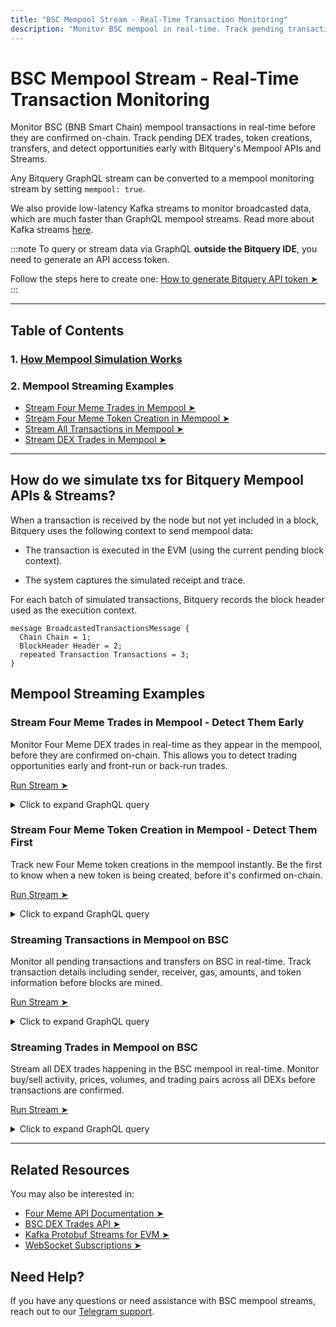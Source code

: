 ```yaml
---
title: "BSC Mempool Stream - Real-Time Transaction Monitoring"
description: "Monitor BSC mempool in real-time. Track pending transactions, DEX trades, token creations, and more with ultra-low latency using Bitquery Mempool APIs and Kafka Streams."
---
```


# BSC Mempool Stream - Real-Time Transaction Monitoring

Monitor BSC (BNB Smart Chain) mempool transactions in real-time before they are confirmed on-chain. Track pending DEX trades, token creations, transfers, and detect opportunities early with Bitquery's Mempool APIs and Streams.

Any Bitquery GraphQL stream can be converted to a mempool monitoring stream by setting `mempool: true`.

We also provide low-latency Kafka streams to monitor broadcasted data, which are much faster than GraphQL mempool streams.
Read more about Kafka streams [here](https://docs.bitquery.io/docs/streams/protobuf/chains/EVM-protobuf/).

:::note
To query or stream data via GraphQL **outside the Bitquery IDE**, you need to generate an API access token.

Follow the steps here to create one: [How to generate Bitquery API token ➤](https://docs.bitquery.io/docs/authorisation/how-to-generate/)
:::

<head>
<title>BSC Mempool Stream - Real-Time Transaction Monitoring | Bitquery</title>
<meta
  name="title"
  content="BSC Mempool Stream - Real-Time Transaction Monitoring"
/>
<meta
  name="description"
  content="Monitor BSC mempool in real-time. Track pending transactions, DEX trades, token creations, and more with ultra-low latency using Bitquery Mempool APIs and Kafka Streams."
/>
<meta
  name="keywords"
  content="BSC mempool,BNB chain mempool,BSC pending transactions,BSC mempool API,BSC mempool stream,Four Meme mempool,BSC DEX trades mempool,real-time BSC,BSC transaction monitoring,BNB chain API,blockchain mempool,crypto mempool,mempool monitoring,BSC websocket"
/>
<meta name="robots" content="index, follow" />
<meta http-equiv="Content-Type" content="text/html; charset=utf-8" />
<meta name="language" content="English" />

<meta property="og:type" content="website" />
<meta
  property="og:title"
  content="BSC Mempool Stream - Real-Time Transaction Monitoring"
/>
<meta
  property="og:description"
  content="Monitor BSC mempool in real-time. Track pending transactions, DEX trades, token creations before confirmation."
/>

<meta property="twitter:card" content="summary_large_image"/>
<meta property="twitter:title" content="BSC Mempool Stream - Real-Time Transaction Monitoring"/>
<meta property="twitter:description" content="Monitor BSC mempool in real-time. Track pending transactions, DEX trades, token creations before confirmation."/>
</head>

---

## Table of Contents

### 1. [How Mempool Simulation Works](#how-do-we-simulate-txs-for-bitquery-mempool-apis--streams)

### 2. Mempool Streaming Examples

- [Stream Four Meme Trades in Mempool ➤](#stream-four-meme-trades-in-mempool---detect-them-early)
- [Stream Four Meme Token Creation in Mempool ➤](#stream-four-meme-token-creation-in-mempool---detect-them-first)
- [Stream All Transactions in Mempool ➤](#streaming-transactions-in-mempool-on-bsc)
- [Stream DEX Trades in Mempool ➤](#streaming-trades-in-mempool-on-bsc)

---

## How do we simulate txs for Bitquery Mempool APIs & Streams?

When a transaction is received by the node but not yet included in a block, Bitquery uses the following context to send mempool data:

- The transaction is executed in the EVM (using the current pending block context).

- The system captures the simulated receipt and trace.

For each batch of simulated transactions, Bitquery records the block header used as the execution context.

```
message BroadcastedTransactionsMessage {
  Chain Chain = 1;
  BlockHeader Header = 2;
  repeated Transaction Transactions = 3;
}
```

## Mempool Streaming Examples

### Stream Four Meme Trades in Mempool - Detect Them Early

Monitor Four Meme DEX trades in real-time as they appear in the mempool, before they are confirmed on-chain. This allows you to detect trading opportunities early and front-run or back-run trades.

[Run Stream ➤](https://ide.bitquery.io/Four-Meme-mempool-trades)

<details>
  <summary>Click to expand GraphQL query</summary>

```graphql
subscription {
  EVM(network: bsc, mempool: true) {
    DEXTrades(where: {Trade: {Dex: {ProtocolName: {is: "fourmeme_v1"}}}}) {
      Trade {
        Buy {
          Buyer
          Currency {
            Name
            Symbol
            SmartContract
          }
          Amount
        }
        Sell {
          Seller
          Currency {
            Name
            Symbol
            SmartContract
          }
          Amount
        }
      }
      Transaction {
        Hash
      }
    }
  }
}
```

</details>


### Stream Four Meme Token Creation in Mempool - Detect Them First

Track new Four Meme token creations in the mempool instantly. Be the first to know when a new token is being created, before it's confirmed on-chain.

[Run Stream ➤](https://ide.bitquery.io/track-Four-meme-token-creation-in-mempool)

<details>
  <summary>Click to expand GraphQL query</summary>

```graphql
subscription {
  EVM(network: bsc, mempool: true) {
    Events(
      where: {Transaction: {To: {is: "0x5c952063c7fc8610ffdb798152d69f0b9550762b"}}, Log: {Signature: {Name: {is: "TokenCreate"}}}}
    ) {
      Log {
        Signature {
          Name
          Signature
        }
      }
      Arguments {
        Value {
          ... on EVM_ABI_Integer_Value_Arg {
            integer
          }
          ... on EVM_ABI_Boolean_Value_Arg {
            bool
          }
          ... on EVM_ABI_Bytes_Value_Arg {
            hex
          }
          ... on EVM_ABI_BigInt_Value_Arg {
            bigInteger
          }
          ... on EVM_ABI_Address_Value_Arg {
            address
          }
          ... on EVM_ABI_String_Value_Arg {
            string
          }
        }
        Name
        Type
      }
      Transaction {
        Hash
        To
        From
      }
    }
  }
}
```

</details>

### Streaming Transactions in Mempool on BSC

Monitor all pending transactions and transfers on BSC in real-time. Track transaction details including sender, receiver, gas, amounts, and token information before blocks are mined.

[Run Stream ➤](https://ide.bitquery.io/bsc-mempool-txs)

<details>
  <summary>Click to expand GraphQL query</summary>

```graphql
subscription {
  EVM(mempool: true, network: bsc) {
    Transfers {
      Log {
        Index
      }
      Transaction {
        Time
        Type
        To
        Gas
        From
        Cost
        Hash
      }
      Transfer {
        Amount
        Currency {
          Name
        }
        Type
      }
      TransactionStatus {
        Success
        FaultError
        EndError
      }
      Block {
        Time
      }
      Call {
        Signature {
          Name
        }
      }
    }
  }
}
```

</details>

### Streaming Trades in Mempool on BSC

Stream all DEX trades happening in the BSC mempool in real-time. Monitor buy/sell activity, prices, volumes, and trading pairs across all DEXs before transactions are confirmed.

[Run Stream ➤](https://ide.bitquery.io/monitor-mempool-trades-bsc)

<details>
  <summary>Click to expand GraphQL query</summary>

```graphql
subscription {
  EVM(mempool: true, network: bsc) {
    DEXTradeByTokens {
      Block {
        Number
      }
      Transaction {
        Hash
      }
      Trade {
        Price
        PriceInUSD
        Currency {
          Name
        }
        Amount
        Buyer
        Dex {
          ProtocolName
        }
        Side {
          Seller
          Buyer
          AmountInUSD
          Amount
          Currency {
            Name
            Symbol
          }
        }
      }
    }
  }
}
```

</details>

---

## Related Resources

You may also be interested in:

- [Four Meme API Documentation ➤](https://docs.bitquery.io/docs/blockchain/BSC/four-meme-api/)
- [BSC DEX Trades API ➤](https://docs.bitquery.io/docs/evm/dextrades/)
- [Kafka Protobuf Streams for EVM ➤](https://docs.bitquery.io/docs/streams/protobuf/chains/EVM-protobuf/)
- [WebSocket Subscriptions ➤](https://docs.bitquery.io/docs/authorisation/websocket/)

## Need Help?

If you have any questions or need assistance with BSC mempool streams, reach out to our [Telegram support](https://t.me/Bloxy_info).
